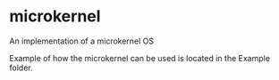 # microkernel
An implementation of a microkernel OS

Example of how the microkernel can be used is located in the Example folder.
